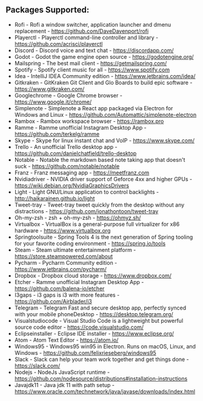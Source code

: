 ## Packages Supported:
<!--readme_update start packages -->
- Rofi - Rofi a window switcher, application launcher and dmenu replacement - https://github.com/DaveDavenport/rofi
- Playerctl - Playerctl command-line controller and library - https://github.com/acrisci/playerctl
- Discord - Discord voice and text chat - https://discordapp.com/
- Godot - Godot the game engine open source - https://godotengine.org/
- Mailspring - The best mail client - https://getmailspring.com/
- Spotify - Spotify client music for all - https://www.spotify.com
- Idea - IntelliJ IDEA Community edition - https://www.jetbrains.com/idea/
- Gitkraken - GitKraken Git Client and Glo Boards to build epic software - https://www.gitkraken.com/
- Googlechrome - Google Chrome browser - https://www.google.it/chrome/
- Simplenote - Simplenote a React app packaged via Electron for Windows and Linux - https://github.com/Automattic/simplenote-electron
- Rambox - Rambox workspace browser - https://rambox.pro
- Ramme - Ramme unofficial Instagram Desktop App - https://github.com/terkelg/ramme
- Skype - Skype for linux instant chat and VoIP - https://www.skype.com/
- Trello - An unofficial Trello desktop app - https://github.com/danielchatfield/trello-desktop
- Notable - Notable the markdown based note taking app that doesn't suck - https://github.com/notable/notable
- Franz - Franz messaging app - https://meetfranz.com
- Nvidiadriver - NVIDIA driver support of Geforce 4xx and higher GPUs - https://wiki.debian.org/NvidiaGraphicsDrivers
- Light - Light GNU/Linux application to control backlights - http://haikarainen.github.io/light
- Tweet-tray - Tweet-tray tweet quickly from the desktop without any distractions - https://github.com/jonathontoon/tweet-tray
- Oh-my-zsh - zsh + oh-my-zsh - https://ohmyz.sh/
- Virtualbox - VirtualBox is a general-purpose full virtualizer for x86 hardware - https://www.virtualbox.org
- Springtoolsuite - Spring Tools 4 is the next generation of Spring tooling for your favorite coding environment - https://spring.io/tools
- Steam - Steam ultimate entertainment platform - https://store.steampowered.com/about
- Pycharm - Pycharm Community edition - https://www.jetbrains.com/pycharm/
- Dropbox - Dropbox cloud storage - https://www.dropbox.com/
- Etcher - Ramme unofficial Instagram Desktop App - https://github.com/balena-io/etcher
- I3gaps - i3 gaps is i3 with more features - https://github.com/Airblader/i3
- Telegram - Telegram Fast and secure desktop app, perfectly synced with your mobile phoneDesktop - https://desktop.telegram.org/
- Visualstudiocode - Visual Studio Code is a lightweight but powerful source code editor - https://code.visualstudio.com/
- Eclipseinstaller - Eclipse IDE installer - https://www.eclipse.org/
- Atom - Atom Text Editor - https://atom.io/
- Windows95 - Windows95 win95 in Electron. Runs on macOS, Linux, and Windows - https://github.com/felixrieseberg/windows95
- Slack - Slack can help your team work together and get things done - https://slack.com/
- Nodejs - NodeJs JavaScript runtime - https://github.com/nodesource/distributions#installation-instructions
- Javajdk11 - Java jdk 11 with path setup - https://www.oracle.com/technetwork/java/javase/downloads/index.html
<!--readme_update end packages -->
